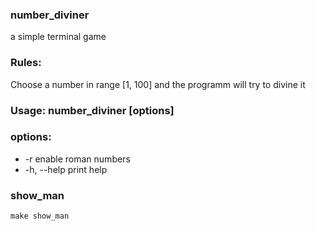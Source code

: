 ### number_diviner
a simple terminal game

### Rules:

Choose a number in range [1, 100] and the programm will try to divine it  

### Usage: number_diviner [options]

### options:
 -  -r             enable roman numbers
 -  -h, --help     print help

### show_man
```
make show_man
```